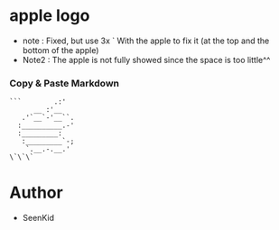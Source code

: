 # apple logo
 - note : Fixed, but use 3x \` With the apple to fix it (at the top and the bottom of the apple)
 - Note2 : The apple is not fully showed since the space is too little^^ 
### Copy & Paste Markdown

```          
```        .:'
      __ :'__
   .'`__`-'__``.
  :__________.-'
  :_________:
   :_________`-;
    `.__.-.__.'
\`\`\`
```

# Author

- SeenKid
